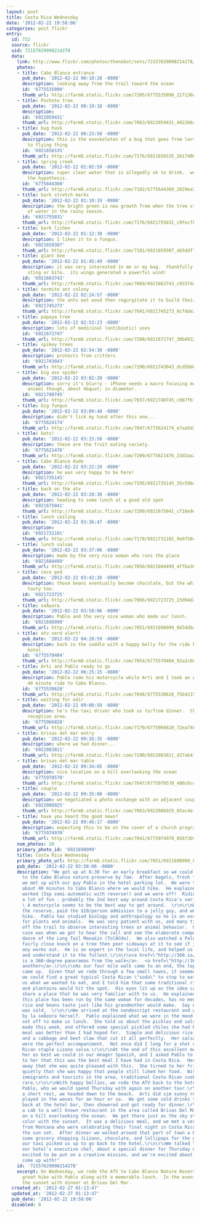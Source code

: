 ```yaml
---
layout: post
title: Costa Rica Wednesday
date: '2012-02-22 19:58:06'
categories: post flickr
entry:
  id: 752
  source: flickr
  uid: 72157629098214278
  data:
    link: http://www.flickr.com/photos/thenobot/sets/72157629098214278/
    photos:
    - title: Cabo Blanco entrance
      pub_date: '2012-02-22 00:10:28 -0800'
      description: looking away from the trail toward the ocean
      id: '6775535090'
      thumb_url: http://farm8.static.flickr.com/7205/6775535090_217136d0ff_s.jpg
    - title: Pochote tree
      pub_date: '2012-02-22 00:19:18 -0800'
      description: 
      id: '6922059431'
      thumb_url: http://farm8.static.flickr.com/7063/6922059431_492266a948_s.jpg
    - title: bug husk
      pub_date: '2012-02-22 00:23:50 -0800'
      description: this is the exoskeleton of a bug that goes from larva to beetle
        to flying thing
      id: '6921656535'
      thumb_url: http://farm8.static.flickr.com/7176/6921656535_26174089cd_s.jpg
    - title: spring creek
      pub_date: '2012-02-22 01:02:59 -0800'
      description: super clear water that is allegedly ok to drink.  we didn't test
        the hypothesis.
      id: '6775644360'
      thumb_url: http://farm8.static.flickr.com/7182/6775644360_2829ee2763_s.jpg
    - title: bark stretch marks
      pub_date: '2012-02-22 01:10:19 -0800'
      description: the bright green is new growth from when the tree stores a lot
        of water in the rainy season.
      id: '6921755831'
      thumb_url: http://farm8.static.flickr.com/7176/6921755831_c9fecf8490_s.jpg
    - title: bark lichen
      pub_date: '2012-02-22 01:12:30 -0800'
      description: I liken it to a fungus.
      id: '6921659387'
      thumb_url: http://farm8.static.flickr.com/7181/6921659387_ab5ddf72ed_s.jpg
    - title: giant bee
      pub_date: '2012-02-22 01:45:49 -0800'
      description: it was very interested in me or my bag.  thankfully it doesn't
        sting or bite.  its wings generated a powerful wind!
      id: '6921663743'
      thumb_url: http://farm8.static.flickr.com/7069/6921663743_c9337da809_s.jpg
    - title: termite ant colony
      pub_date: '2012-02-22 02:24:57 -0800'
      description: the ants eat wood then regurgitate it to build their nest.
      id: '6921745273'
      thumb_url: http://farm8.static.flickr.com/7041/6921745273_0cfdde2e21_s.jpg
    - title: papaya tree
      pub_date: '2012-02-22 02:53:23 -0800'
      description: lots of medicinal (antibiotic) uses
      id: '6921672747'
      thumb_url: http://farm8.static.flickr.com/7208/6921672747_38b893201e_s.jpg
    - title: spikey trees
      pub_date: '2012-02-22 02:54:30 -0800'
      description: protects from critters
      id: '6921743043'
      thumb_url: http://farm8.static.flickr.com/7190/6921743043_dcd50dea64_s.jpg
    - title: big ass spider
      pub_date: '2012-02-22 03:02:20 -0800'
      description: sorry it's blurry - iPhone needs a macro focusing mode.  amazing
        animal though, about 4&quot; in diameter.
      id: '6921740745'
      thumb_url: http://farm8.static.flickr.com/7037/6921740745_c087fb703e_s.jpg
    - title: big fungus
      pub_date: '2012-02-22 03:09:48 -0800'
      description: didn't lick my hand after this one...
      id: '6775624174'
      thumb_url: http://farm8.static.flickr.com/7047/6775624174_e7aa5d256a_s.jpg
    - title: bats!
      pub_date: '2012-02-22 03:15:50 -0800'
      description: these are the fruit eating variety.
      id: '6775621476'
      thumb_url: http://farm8.static.flickr.com/7209/6775621476_23d2aa27fc_s.jpg
    - title: Cabo Blanco dude
      pub_date: '2012-02-22 03:22:29 -0800'
      description: he was very happy to be here!
      id: '6921735145'
      thumb_url: http://farm8.static.flickr.com/7195/6921735145_35c59ba090_s.jpg
    - title: back on the atv
      pub_date: '2012-02-22 03:28:36 -0800'
      description: heading to some lunch at a good old spot
      id: '6921675041'
      thumb_url: http://farm8.static.flickr.com/7209/6921675041_cf16e9dea7_s.jpg
    - title: lunch ceiling
      pub_date: '2012-02-22 03:36:47 -0800'
      description: 
      id: '6921731101'
      thumb_url: http://farm8.static.flickr.com/7178/6921731101_9a9750c171_s.jpg
    - title: lunch salsas
      pub_date: '2012-02-22 03:37:06 -0800'
      description: made by the very nice woman who runs the place
      id: '6921684499'
      thumb_url: http://farm8.static.flickr.com/7056/6921684499_4ffba3013d_s.jpg
    - title: coco pod
      pub_date: '2012-02-22 03:42:26 -0800'
      description: those beans eventually become chocolate, but the white flesh is
        tasty too.
      id: '6921723725'
      thumb_url: http://farm8.static.flickr.com/7066/6921723725_23d94d2233_s.jpg
    - title: seÃ±ora
      pub_date: '2012-02-22 03:58:06 -0800'
      description: Pablo and the very nice woman who made our lunch.
      id: '6921698999'
      thumb_url: http://farm8.static.flickr.com/7051/6921698999_0d34dba348_s.jpg
    - title: atv nerd alert!
      pub_date: '2012-02-22 04:28:59 -0800'
      description: back in the saddle with a happy belly for the ride back to the
        hotel.
      id: '6775570404'
      thumb_url: http://farm8.static.flickr.com/7054/6775570404_92a2cb624a_s.jpg
    - title: Arti and Pablo ready to go
      pub_date: '2012-02-22 06:25:15 -0800'
      description: Pablo rode his motorcycle while Arti and I took an ATV for the
        40 minute ride to Cabo Blanco.
      id: '6775530628'
      thumb_url: http://farm8.static.flickr.com/7048/6775530628_f5b42158db_s.jpg
    - title: waiting for odir
      pub_date: '2012-02-22 09:08:59 -0800'
      description: he's the taxi driver who took us to/from dinner.  this is the hotel
        reception area.
      id: '6775966828'
      thumb_url: http://farm8.static.flickr.com/7179/6775966828_72ea748016_s.jpg
    - title: brisas del mar entry
      pub_date: '2012-02-22 09:26:35 -0800'
      description: where we had dinner...
      id: '6922083811'
      thumb_url: http://farm8.static.flickr.com/7190/6922083811_d37ab4112b_s.jpg
    - title: brisas del mar table
      pub_date: '2012-02-22 09:34:05 -0800'
      description: nice location on a hill overlooking the ocean
      id: '6775970570'
      thumb_url: http://farm8.static.flickr.com/7047/6775970570_486c6cdb56_s.jpg
    - title: couple
      pub_date: '2012-02-22 09:35:00 -0800'
      description: we negotiated a photo exchange with an adjacent couple from Montana.
      id: '6922086925'
      thumb_url: http://farm8.static.flickr.com/7063/6922086925_85ac4e1b01_s.jpg
    - title: have you heard the good news?
      pub_date: '2012-02-22 09:46:17 -0800'
      description: expecting this to be on the cover of a church program one day soon...
      id: '6775974970'
      thumb_url: http://farm8.static.flickr.com/7041/6775974970_856f3b9a1d_s.jpg
    num_photos: 26
    primary_photo_id: '6921698999'
    title: Costa Rica Wednesday
    primary_photo_url: http://farm8.static.flickr.com/7051/6921698999_0d34dba348_m.jpg
    pub_date: '2012-02-22 03:58:06 -0800'
    description: "We got up at 6:30 for an early breakfast so we could be on the way
      to the Cabo Blanco nature preserve by 7am.  After bagels, fresh fruit, and coffee,
      we met up with our guy Pablo in the hotel parking lot.  We were to ride an ATV
      about 40 minutes to Cabo Blanco where we would hike.  He explained how the ATV
      worked (5sp semi-automatic with reverse!) and we were off!  Riding the ATV was
      a lot of fun - probably the 2nd best way around Costa Rica's varied terrain.
      \ A motorcycle seems to be the best way to get around.  \r\n\r\nWe arrived at
      the reserve, paid the $10/person admission to a jolly guy, and we started outlet
      hike.  Pablo has studied biology and anthropology so he is an excellent resource
      for plants and animals.  He was very patient with us, and many times led us
      off the trail to observe interesting trees or animal behavior.  One notable
      case was when we got to hear the call and see the elaborate competitive mating
      dance of the Long Tail Manakin (TolÃ©do).  We also watched a Pale Billed Woodpecker
      fairly close knock on a tree then peer sideways at it to see if it had scared
      any worms out.  He is an expert in the local life, and helped us to experience
      and understand it to the fullest.\r\n\r\n<a href=\"http://360.io/wULCum\">Here
      is a 360-degree panoramas from the walk</a>.  <a href=\"http://360.io/PXCumK\">And
      another</a>.\r\n\r\nAs our four mile walk came to an end, the topic of lunch
      came up.  Given that we rode through a few small towns, it seemed to me that
      we could find a great typical Costa Rican \"soda\" to stop to eat.  Pablo asked
      us what we wanted to eat, and I told him that some traditional rice, beans,
      and plantains would hit the spot.  His eyes lit up as the idea came to him to
      share a place that he was very familiar with to us.  He explained to us that
      this place has been run by the same woman for decades, has no menu, and the
      rice and beans taste just like his grandmother would make.  Say no more!  I
      was sold.  \r\n\r\nWe arrived at the nondescript restaurant and were greeted
      by la seÃ±ora herself.  Pablo explained what we were in the mood for, and she
      set off to make us lunch.  She told us about the pickles and salsas she had
      made this week, and offered some special pickled chiles she had behind the counter.\r\n\r\nThe
      meal was better than I had hoped for.  Simple and delicious rice, beans, plantains,
      and a cabbage and beet slaw that cut it all perfectly.  Her salsas and pickles
      were the perfect accompaniment.  Not once did I long for a shot of the Costa
      Rican staple Lizano salsa.\r\n\r\nAt the end of this excellent meal, we thanked
      her as best we could in our meager Spanish, and I asked Pablo to relay the message
      to her that this was the best meal I have had in Costa Rica.  Her smile gave
      away that she was quite pleased with this.  She tirned to her friend and said
      quietly that she was happy that people still liked her food.  With all the foreign
      immigrants and tourists in the area, traditional Costa Rican cooking is becoming
      rare.\r\n\r\nWith happy bellies, we rode the ATV back to the hotel.  We thanked
      Pablo, who we would spend Thursday with again on another tour.\r\n\r\nAfter
      a short rest, we headed down to the beach.  Arti did sim sunny reading and I
      played in the waves for an hour or so.  We got some cold drinks then cappuccinos
      back at the hotel bar, then showered and got ready for dinner.\r\n\r\nWe took
      a cab to a well known restaurant in the area called Brisas Del Mar.  It's high
      on a hill overlooking the ocean.  We got there just as the sky started to change
      color with the sunset.  It was a delicious meal, and we met a very nice couple
      from Montana who were celebrating their final night in Costa Rica.  We ate as
      the sun set.  After dinner we walked around that part of town a bit and did
      some grocery shopping (Lizano, chocolate, and lollipops for the girls) then
      our taxi picked us up to go back to the hotel.\r\n\r\nWe talked to Spencer,
      our hotel's executive chef, about a special dinner for Thursday night.  He was
      excited to be put on a creative mission, and we're excited about what he will
      come up with!"
    id: '72157629098214278'
    excerpt: On Wednesday, we rode the ATV to Cabo Blanco Nature Reserve and had a
      great hike with Pablo along with a memorable lunch.  In the evening we enjoyed
      the sunset with dinner at Brisas Del Mar.
  created_at: '2012-02-27 01:13:47'
  updated_at: '2012-02-27 01:13:47'
  pub_date: '2012-02-22 19:58:06'
  disabled: 0
---
```

